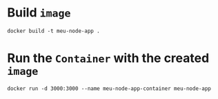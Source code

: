 # Build `image`
```docker build -t meu-node-app .```

# Run the `Container` with the created `image` 
```docker run -d 3000:3000 --name meu-node-app-container meu-node-app```

